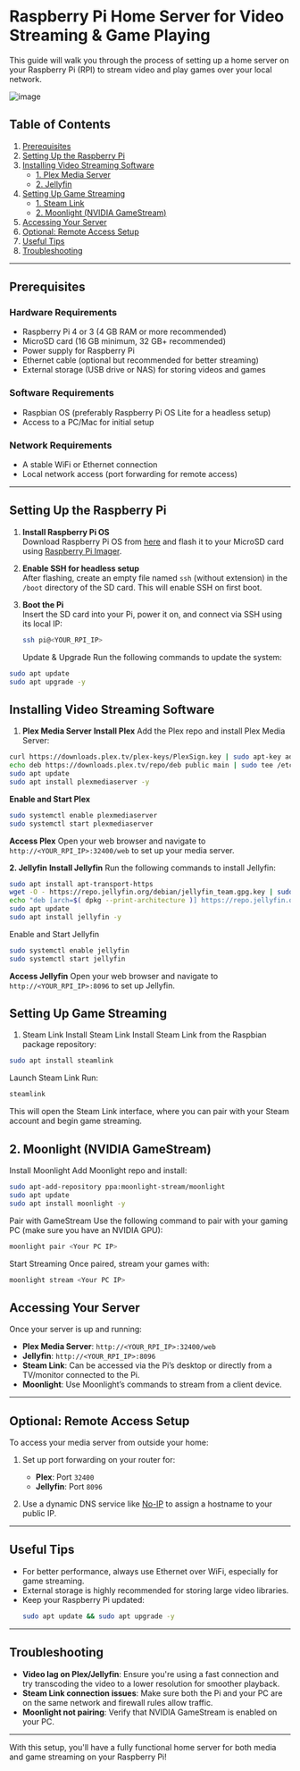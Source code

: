 # Raspberry Pi Home Server for Video Streaming & Game Playing

This guide will walk you through the process of setting up a home server on your Raspberry Pi (RPI) to stream video and play games over your local network.

![image](https://github.com/user-attachments/assets/4cd54071-dac8-4c7e-b617-d682a7e05638)

## Table of Contents

1. [Prerequisites](#prerequisites)
2. [Setting Up the Raspberry Pi](#setting-up-the-raspberry-pi)
3. [Installing Video Streaming Software](#installing-video-streaming-software)
    - [1. Plex Media Server](#1-plex-media-server)
    - [2. Jellyfin](#2-jellyfin)
4. [Setting Up Game Streaming](#setting-up-game-streaming)
    - [1. Steam Link](#1-steam-link)
    - [2. Moonlight (NVIDIA GameStream)](#2-moonlight-nvidia-gamestream)
5. [Accessing Your Server](#accessing-your-server)
6. [Optional: Remote Access Setup](#optional-remote-access-setup)
7. [Useful Tips](#useful-tips)
8. [Troubleshooting](#troubleshooting)

---

## Prerequisites

### Hardware Requirements
- Raspberry Pi 4 or 3 (4 GB RAM or more recommended)
- MicroSD card (16 GB minimum, 32 GB+ recommended)
- Power supply for Raspberry Pi
- Ethernet cable (optional but recommended for better streaming)
- External storage (USB drive or NAS) for storing videos and games

### Software Requirements
- Raspbian OS (preferably Raspberry Pi OS Lite for a headless setup)
- Access to a PC/Mac for initial setup

### Network Requirements
- A stable WiFi or Ethernet connection
- Local network access (port forwarding for remote access)

---

## Setting Up the Raspberry Pi

1. **Install Raspberry Pi OS**  
   Download Raspberry Pi OS from [here](https://www.raspberrypi.org/software/operating-systems/) and flash it to your MicroSD card using [Raspberry Pi Imager](https://www.raspberrypi.org/software/).

2. **Enable SSH for headless setup**  
   After flashing, create an empty file named `ssh` (without extension) in the `/boot` directory of the SD card. This will enable SSH on first boot.

3. **Boot the Pi**  
   Insert the SD card into your Pi, power it on, and connect via SSH using its local IP:
   ```bash
   ssh pi@<YOUR_RPI_IP>
   ```
   Update & Upgrade
Run the following commands to update the system:
```bash
sudo apt update
sudo apt upgrade -y
```
## Installing Video Streaming Software
1. **Plex Media Server**
    **Install Plex**
    Add the Plex repo and install Plex Media Server:

```bash
curl https://downloads.plex.tv/plex-keys/PlexSign.key | sudo apt-key add -
echo deb https://downloads.plex.tv/repo/deb public main | sudo tee /etc/apt/sources.list.d/plexmediaserver.list
sudo apt update
sudo apt install plexmediaserver -y
```
**Enable and Start Plex**

```bash
sudo systemctl enable plexmediaserver
sudo systemctl start plexmediaserver
```
**Access Plex**
Open your web browser and navigate to `http://<YOUR_RPI_IP>:32400/web` to set up your media server.

**2. Jellyfin**
    **Install Jellyfin**
Run the following commands to install Jellyfin:

```bash
sudo apt install apt-transport-https
wget -O - https://repo.jellyfin.org/debian/jellyfin_team.gpg.key | sudo apt-key add -
echo "deb [arch=$( dpkg --print-architecture )] https://repo.jellyfin.org/debian buster main" | sudo tee /etc/apt/sources.list.d/jellyfin.list
sudo apt update
sudo apt install jellyfin -y
```
Enable and Start Jellyfin

```bash
sudo systemctl enable jellyfin
sudo systemctl start jellyfin
```
**Access Jellyfin**
Open your web browser and navigate to `http://<YOUR_RPI_IP>:8096` to set up Jellyfin.

## Setting Up Game Streaming
1. Steam Link
Install Steam Link
Install Steam Link from the Raspbian package repository:

```bash
sudo apt install steamlink
```
Launch Steam Link
Run:

```bash
steamlink
```
This will open the Steam Link interface, where you can pair with your Steam account and begin game streaming.

## 2. Moonlight (NVIDIA GameStream)
Install Moonlight
Add Moonlight repo and install:

```bash
sudo apt-add-repository ppa:moonlight-stream/moonlight
sudo apt update
sudo apt install moonlight -y
```
Pair with GameStream
Use the following command to pair with your gaming PC (make sure you have an NVIDIA GPU):

```bash
moonlight pair <Your PC IP>
```
Start Streaming
Once paired, stream your games with:

```bash
moonlight stream <Your PC IP>
```
## Accessing Your Server

Once your server is up and running:

- **Plex Media Server**: `http://<YOUR_RPI_IP>:32400/web`
- **Jellyfin**: `http://<YOUR_RPI_IP>:8096`
- **Steam Link**: Can be accessed via the Pi’s desktop or directly from a TV/monitor connected to the Pi.
- **Moonlight**: Use Moonlight’s commands to stream from a client device.

---

## Optional: Remote Access Setup

To access your media server from outside your home:

1. Set up port forwarding on your router for:
   - **Plex**: Port `32400`
   - **Jellyfin**: Port `8096`
   
2. Use a dynamic DNS service like [No-IP](https://www.noip.com/) to assign a hostname to your public IP.

---

## Useful Tips

- For better performance, always use Ethernet over WiFi, especially for game streaming.
- External storage is highly recommended for storing large video libraries.
- Keep your Raspberry Pi updated:
  ```bash
  sudo apt update && sudo apt upgrade -y
  ```
---

## Troubleshooting

- **Video lag on Plex/Jellyfin**: Ensure you're using a fast connection and try transcoding the video to a lower resolution for smoother playback.
- **Steam Link connection issues**: Make sure both the Pi and your PC are on the same network and firewall rules allow traffic.
- **Moonlight not pairing**: Verify that NVIDIA GameStream is enabled on your PC.

---

With this setup, you'll have a fully functional home server for both media and game streaming on your Raspberry Pi!
